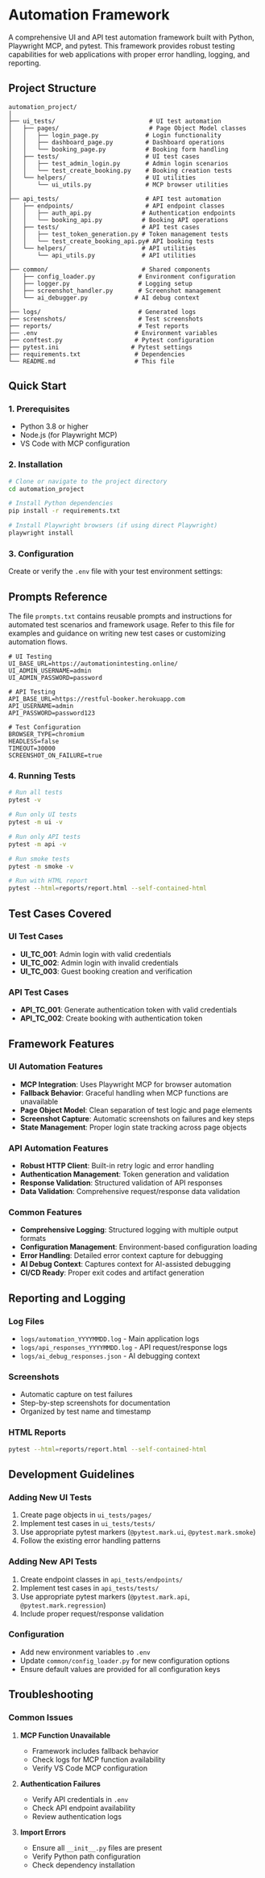 # Automation Framework

A comprehensive UI and API test automation framework built with Python, Playwright MCP, and pytest. This framework provides robust testing capabilities for web applications with proper error handling, logging, and reporting.

## Project Structure

```
automation_project/
│
├── ui_tests/                          # UI test automation
│   ├── pages/                         # Page Object Model classes
│   │   ├── login_page.py             # Login functionality
│   │   ├── dashboard_page.py         # Dashboard operations
│   │   └── booking_page.py           # Booking form handling
│   ├── tests/                        # UI test cases
│   │   ├── test_admin_login.py       # Admin login scenarios
│   │   └── test_create_booking.py    # Booking creation tests
│   └── helpers/                      # UI utilities
│       └── ui_utils.py               # MCP browser utilities
│
├── api_tests/                        # API test automation
│   ├── endpoints/                    # API endpoint classes
│   │   ├── auth_api.py              # Authentication endpoints
│   │   └── booking_api.py           # Booking API operations
│   ├── tests/                       # API test cases
│   │   ├── test_token_generation.py # Token management tests
│   │   └── test_create_booking_api.py# API booking tests
│   └── helpers/                     # API utilities
│       └── api_utils.py             # API utilities
│
├── common/                          # Shared components
│   ├── config_loader.py            # Environment configuration
│   ├── logger.py                   # Logging setup
│   ├── screenshot_handler.py       # Screenshot management
│   └── ai_debugger.py             # AI debug context
│
├── logs/                           # Generated logs
├── screenshots/                    # Test screenshots
├── reports/                        # Test reports
├── .env                           # Environment variables
├── conftest.py                    # Pytest configuration
├── pytest.ini                    # Pytest settings
├── requirements.txt               # Dependencies
└── README.md                      # This file
```

## Quick Start

### 1. Prerequisites

- Python 3.8 or higher
- Node.js (for Playwright MCP)
- VS Code with MCP configuration

### 2. Installation

```bash
# Clone or navigate to the project directory
cd automation_project

# Install Python dependencies
pip install -r requirements.txt

# Install Playwright browsers (if using direct Playwright)
playwright install
```

### 3. Configuration

Create or verify the `.env` file with your test environment settings:

## Prompts Reference
The file `prompts.txt` contains reusable prompts and instructions for automated test scenarios and framework usage. Refer to this file for examples and guidance on writing new test cases or customizing automation flows.

```env
# UI Testing
UI_BASE_URL=https://automationintesting.online/
UI_ADMIN_USERNAME=admin
UI_ADMIN_PASSWORD=password

# API Testing  
API_BASE_URL=https://restful-booker.herokuapp.com
API_USERNAME=admin
API_PASSWORD=password123

# Test Configuration
BROWSER_TYPE=chromium
HEADLESS=false
TIMEOUT=30000
SCREENSHOT_ON_FAILURE=true
```

### 4. Running Tests

```bash
# Run all tests
pytest -v

# Run only UI tests
pytest -m ui -v

# Run only API tests
pytest -m api -v

# Run smoke tests
pytest -m smoke -v

# Run with HTML report
pytest --html=reports/report.html --self-contained-html
```

## Test Cases Covered

### UI Test Cases
- **UI_TC_001**: Admin login with valid credentials
- **UI_TC_002**: Admin login with invalid credentials
- **UI_TC_003**: Guest booking creation and verification

### API Test Cases
- **API_TC_001**: Generate authentication token with valid credentials
- **API_TC_002**: Create booking with authentication token

## Framework Features


### UI Automation Features
- **MCP Integration**: Uses Playwright MCP for browser automation
- **Fallback Behavior**: Graceful handling when MCP functions are unavailable
- **Page Object Model**: Clean separation of test logic and page elements
- **Screenshot Capture**: Automatic screenshots on failures and key steps
- **State Management**: Proper login state tracking across page objects

### API Automation Features
- **Robust HTTP Client**: Built-in retry logic and error handling
- **Authentication Management**: Token generation and validation
- **Response Validation**: Structured validation of API responses
- **Data Validation**: Comprehensive request/response data validation

### Common Features
- **Comprehensive Logging**: Structured logging with multiple output formats
- **Configuration Management**: Environment-based configuration loading
- **Error Handling**: Detailed error context capture for debugging
- **AI Debug Context**: Captures context for AI-assisted debugging
- **CI/CD Ready**: Proper exit codes and artifact generation

## Reporting and Logging

### Log Files
- `logs/automation_YYYYMMDD.log` - Main application logs
- `logs/api_responses_YYYYMMDD.log` - API request/response logs
- `logs/ai_debug_responses.json` - AI debugging context

### Screenshots
- Automatic capture on test failures
- Step-by-step screenshots for documentation
- Organized by test name and timestamp

### HTML Reports
```bash
pytest --html=reports/report.html --self-contained-html
```

## Development Guidelines

### Adding New UI Tests
1. Create page objects in `ui_tests/pages/`
2. Implement test cases in `ui_tests/tests/`
3. Use appropriate pytest markers (`@pytest.mark.ui`, `@pytest.mark.smoke`)
4. Follow the existing error handling patterns

### Adding New API Tests
1. Create endpoint classes in `api_tests/endpoints/`
2. Implement test cases in `api_tests/tests/`
3. Use appropriate pytest markers (`@pytest.mark.api`, `@pytest.mark.regression`)
4. Include proper request/response validation

### Configuration
- Add new environment variables to `.env`
- Update `common/config_loader.py` for new configuration options
- Ensure default values are provided for all configuration keys

## Troubleshooting

### Common Issues

1. **MCP Function Unavailable**
   - Framework includes fallback behavior
   - Check logs for MCP function availability
   - Verify VS Code MCP configuration

2. **Authentication Failures**
   - Verify API credentials in `.env`
   - Check API endpoint availability
   - Review authentication logs

3. **Import Errors**
   - Ensure all `__init__.py` files are present
   - Verify Python path configuration
   - Check dependency installation
